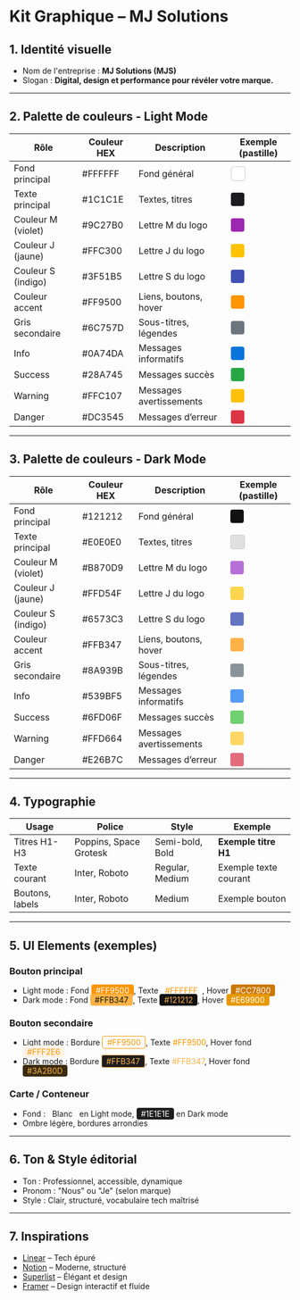 # Kit Graphique – MJ Solutions

## 1. Identité visuelle

- Nom de l'entreprise : **MJ Solutions (MJS)**
- Slogan : **Digital, design et performance pour révéler votre marque.**

---

## 2. Palette de couleurs - Light Mode

| Rôle               | Couleur HEX | Description                | Exemple (pastille)                                                                 |
|--------------------|-------------|----------------------------|------------------------------------------------------------------------------------|
| Fond principal     | #FFFFFF     | Fond général               | <span style="display:inline-block;width:24px;height:24px;background:#FFFFFF;border-radius:4px;border:1px solid #ccc;"></span> |
| Texte principal    | #1C1C1E     | Textes, titres             | <span style="display:inline-block;width:24px;height:24px;background:#1C1C1E;border-radius:4px;"></span> |
| Couleur M (violet) | #9C27B0     | Lettre M du logo           | <span style="display:inline-block;width:24px;height:24px;background:#9C27B0;border-radius:4px;"></span> |
| Couleur J (jaune)  | #FFC300     | Lettre J du logo           | <span style="display:inline-block;width:24px;height:24px;background:#FFC300;border-radius:4px;"></span> |
| Couleur S (indigo) | #3F51B5     | Lettre S du logo           | <span style="display:inline-block;width:24px;height:24px;background:#3F51B5;border-radius:4px;"></span> |
| Couleur accent     | #FF9500     | Liens, boutons, hover      | <span style="display:inline-block;width:24px;height:24px;background:#FF9500;border-radius:4px;"></span> |
| Gris secondaire    | #6C757D     | Sous-titres, légendes      | <span style="display:inline-block;width:24px;height:24px;background:#6C757D;border-radius:4px;"></span> |
| Info               | #0A74DA     | Messages informatifs       | <span style="display:inline-block;width:24px;height:24px;background:#0A74DA;border-radius:4px;"></span> |
| Success            | #28A745     | Messages succès            | <span style="display:inline-block;width:24px;height:24px;background:#28A745;border-radius:4px;"></span> |
| Warning            | #FFC107     | Messages avertissements    | <span style="display:inline-block;width:24px;height:24px;background:#FFC107;border-radius:4px;"></span> |
| Danger             | #DC3545     | Messages d’erreur          | <span style="display:inline-block;width:24px;height:24px;background:#DC3545;border-radius:4px;"></span> |

---

## 3. Palette de couleurs - Dark Mode

| Rôle               | Couleur HEX | Description                | Exemple (pastille)                                                                 |
|--------------------|-------------|----------------------------|------------------------------------------------------------------------------------|
| Fond principal     | #121212     | Fond général               | <span style="display:inline-block;width:24px;height:24px;background:#121212;border-radius:4px;"></span> |
| Texte principal    | #E0E0E0     | Textes, titres             | <span style="display:inline-block;width:24px;height:24px;background:#E0E0E0;border-radius:4px;border:1px solid #ccc;"></span> |
| Couleur M (violet) | #B870D9     | Lettre M du logo           | <span style="display:inline-block;width:24px;height:24px;background:#B870D9;border-radius:4px;"></span> |
| Couleur J (jaune)  | #FFD54F     | Lettre J du logo           | <span style="display:inline-block;width:24px;height:24px;background:#FFD54F;border-radius:4px;"></span> |
| Couleur S (indigo) | #6573C3     | Lettre S du logo           | <span style="display:inline-block;width:24px;height:24px;background:#6573C3;border-radius:4px;"></span> |
| Couleur accent     | #FFB347     | Liens, boutons, hover      | <span style="display:inline-block;width:24px;height:24px;background:#FFB347;border-radius:4px;"></span> |
| Gris secondaire    | #8A939B     | Sous-titres, légendes      | <span style="display:inline-block;width:24px;height:24px;background:#8A939B;border-radius:4px;"></span> |
| Info               | #539BF5     | Messages informatifs       | <span style="display:inline-block;width:24px;height:24px;background:#539BF5;border-radius:4px;"></span> |
| Success            | #6FD06F     | Messages succès            | <span style="display:inline-block;width:24px;height:24px;background:#6FD06F;border-radius:4px;"></span> |
| Warning            | #FFD664     | Messages avertissements    | <span style="display:inline-block;width:24px;height:24px;background:#FFD664;border-radius:4px;"></span> |
| Danger             | #E26B7C     | Messages d’erreur          | <span style="display:inline-block;width:24px;height:24px;background:#E26B7C;border-radius:4px;"></span> |

---

## 4. Typographie

| Usage           | Police                | Style           | Exemple                                   |
|-----------------|-----------------------|-----------------|-------------------------------------------|
| Titres H1-H3    | Poppins, Space Grotesk| Semi-bold, Bold | **Exemple titre H1**                      |
| Texte courant   | Inter, Roboto         | Regular, Medium | Exemple texte courant                     |
| Boutons, labels | Inter, Roboto         | Medium          | Exemple bouton                            |

---

## 5. UI Elements (exemples)

### Bouton principal
- Light mode : Fond <span style="background:#FF9500;color:#FFF;padding:2px 8px;border-radius:4px;">#FF9500</span>, Texte <span style="background:#FFF;color:#FF9500;padding:2px 8px;border-radius:4px;">#FFFFFF</span>, Hover <span style="background:#CC7800;color:#FFF;padding:2px 8px;border-radius:4px;">#CC7800</span>
- Dark mode : Fond <span style="background:#FFB347;color:#121212;padding:2px 8px;border-radius:4px;">#FFB347</span>, Texte <span style="background:#121212;color:#FFB347;padding:2px 8px;border-radius:4px;">#121212</span>, Hover <span style="background:#E69900;color:#FFF;padding:2px 8px;border-radius:4px;">#E69900</span>

### Bouton secondaire
- Light mode : Bordure <span style="background:#FFF;color:#FF9500;padding:2px 8px;border:1px solid #FF9500;border-radius:4px;">#FF9500</span>, Texte <span style="color:#FF9500;">#FF9500</span>, Hover fond <span style="background:#FFF2E6;color:#FF9500;padding:2px 8px;border-radius:4px;">#FFF2E6</span>
- Dark mode : Bordure <span style="background:#1E1E1E;color:#FFB347;padding:2px 8px;border:1px solid #FFB347;border-radius:4px;">#FFB347</span>, Texte <span style="color:#FFB347;">#FFB347</span>, Hover fond <span style="background:#3A2B0D;color:#FFB347;padding:2px 8px;border-radius:4px;">#3A2B0D</span>

### Carte / Conteneur
- Fond : <span style="background:#FFF;padding:2px 8px;border-radius:4px;">Blanc</span> en Light mode, <span style="background:#1E1E1E;color:#FFF;padding:2px 8px;border-radius:4px;">#1E1E1E</span> en Dark mode
- Ombre légère, bordures arrondies

---

## 6. Ton & Style éditorial

- Ton : Professionnel, accessible, dynamique
- Pronom : "Nous" ou "Je" (selon marque)
- Style : Clair, structuré, vocabulaire tech maîtrisé

---

## 7. Inspirations

- [Linear](https://linear.app) – Tech épuré
- [Notion](https://www.notion.so) – Moderne, structuré
- [Superlist](https://superlist.com) – Élégant et design
- [Framer](https://framer.com) – Design interactif et fluide